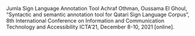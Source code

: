Jumla Sign Language Annotation Tool
Achraf Othman, Oussama El Ghoul, “Syntactic and semantic annotation tool for Qatari Sign Language Corpus”, 8th International Conference on Information and Communication Technology and Accessibility ICTA’21, December 8-10, 2021 [online].
